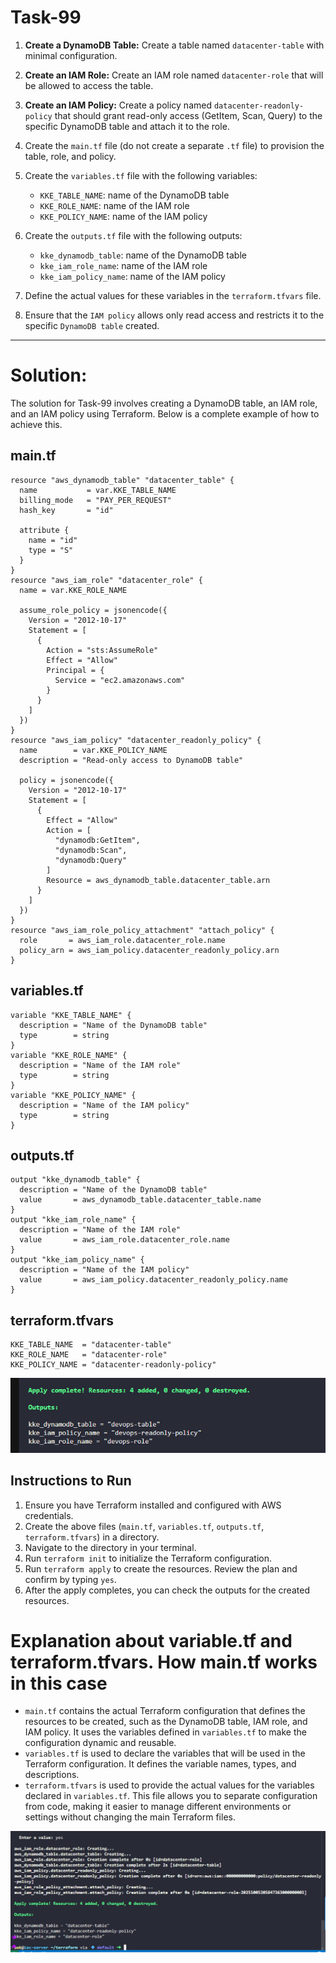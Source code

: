 ﻿# Task-99

1. **Create a DynamoDB Table:** Create a table named `datacenter-table` with minimal configuration.
2. **Create an IAM Role:** Create an IAM role named `datacenter-role` that will be allowed to access the table.
3. **Create an IAM Policy:** Create a policy named `datacenter-readonly-policy` that should grant read-only access (GetItem, Scan, Query) to the specific DynamoDB table and attach it to the role.
4. Create the `main.tf` file (do not create a separate `.tf` file) to provision the table, role, and policy.
5. Create the `variables.tf` file with the following variables:

    - `KKE_TABLE_NAME`: name of the DynamoDB table
    - `KKE_ROLE_NAME`: name of the IAM role
    - `KKE_POLICY_NAME`: name of the IAM policy
6. Create the `outputs.tf` file with the following outputs:

    - `kke_dynamodb_table`: name of the DynamoDB table
    - `kke_iam_role_name`: name of the IAM role
    - `kke_iam_policy_name`: name of the IAM policy
7. Define the actual values for these variables in the `terraform.tfvars` file.
8. Ensure that the `IAM policy` allows only read access and restricts it to the specific `DynamoDB table` created.


---

# Solution:
The solution for Task-99 involves creating a DynamoDB table, an IAM role, and an IAM policy using Terraform. Below is a complete example of how to achieve this.
## main.tf
```hcl
resource "aws_dynamodb_table" "datacenter_table" {
  name           = var.KKE_TABLE_NAME
  billing_mode   = "PAY_PER_REQUEST"
  hash_key       = "id"

  attribute {
    name = "id"
    type = "S"
  }
}
resource "aws_iam_role" "datacenter_role" {
  name = var.KKE_ROLE_NAME

  assume_role_policy = jsonencode({
    Version = "2012-10-17"
    Statement = [
      {
        Action = "sts:AssumeRole"
        Effect = "Allow"
        Principal = {
          Service = "ec2.amazonaws.com"
        }
      }
    ]
  })
}
resource "aws_iam_policy" "datacenter_readonly_policy" {
  name        = var.KKE_POLICY_NAME
  description = "Read-only access to DynamoDB table"

  policy = jsonencode({
    Version = "2012-10-17"
    Statement = [
      {
        Effect = "Allow"
        Action = [
          "dynamodb:GetItem",
          "dynamodb:Scan",
          "dynamodb:Query"
        ]
        Resource = aws_dynamodb_table.datacenter_table.arn
      }
    ]
  })
}
resource "aws_iam_role_policy_attachment" "attach_policy" {
  role       = aws_iam_role.datacenter_role.name
  policy_arn = aws_iam_policy.datacenter_readonly_policy.arn
}
```
## variables.tf
```hcl
variable "KKE_TABLE_NAME" {
  description = "Name of the DynamoDB table"
  type        = string
}
variable "KKE_ROLE_NAME" {
  description = "Name of the IAM role"
  type        = string
}
variable "KKE_POLICY_NAME" {
  description = "Name of the IAM policy"
  type        = string
}
```
## outputs.tf
```hcl
output "kke_dynamodb_table" {
  description = "Name of the DynamoDB table"
  value       = aws_dynamodb_table.datacenter_table.name
}
output "kke_iam_role_name" {
  description = "Name of the IAM role"
  value       = aws_iam_role.datacenter_role.name
}
output "kke_iam_policy_name" {
  description = "Name of the IAM policy"
  value       = aws_iam_policy.datacenter_readonly_policy.name
}
```
## terraform.tfvars
```hcl
KKE_TABLE_NAME  = "datacenter-table"
KKE_ROLE_NAME   = "datacenter-role"
KKE_POLICY_NAME = "datacenter-readonly-policy"
```

![alt text](image.png)
## Instructions to Run
1. Ensure you have Terraform installed and configured with AWS credentials.
2. Create the above files (`main.tf`, `variables.tf`, `outputs.tf`, `terraform.tfvars`) in a directory.
3. Navigate to the directory in your terminal.
4. Run `terraform init` to initialize the Terraform configuration.
5. Run `terraform apply` to create the resources. Review the plan and confirm by typing `yes`.
6. After the apply completes, you can check the outputs for the created resources.

# Explanation about variable.tf and terraform.tfvars. How main.tf works in this case
- `main.tf` contains the actual Terraform configuration that defines the resources to be created, such as the DynamoDB table, IAM role, and IAM policy. It uses the variables defined in `variables.tf` to make the configuration dynamic and reusable.
- `variables.tf` is used to declare the variables that will be used in the Terraform configuration. It defines the variable names, types, and descriptions.
- `terraform.tfvars` is used to provide the actual values for the variables declared in `variables.tf`. This file allows you to separate configuration from code, making it easier to manage different environments or settings without changing the main Terraform files.

![alt text](image-2.png)